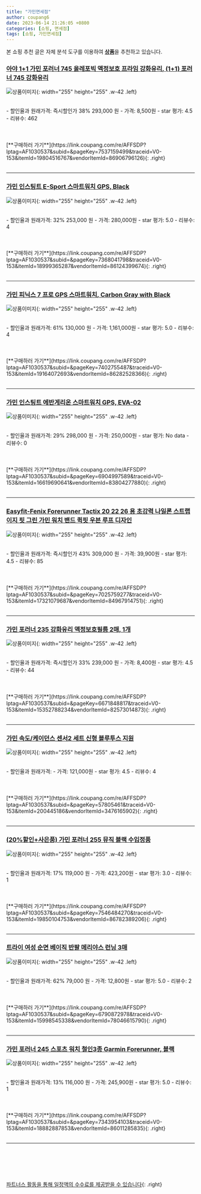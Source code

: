 ```yaml
---
title: "가민면세점"
author: coupang6
date: 2023-06-14 21:26:05 +0800
categories: [쇼핑, 면세점]
tags: [쇼핑, 가민면세점]
---
```


본 쇼핑 추천 글은 자체 분석 도구를 이용하여 [**상품**](https://link.coupang.com/a/bao1ui)을 추천하고 있습니다.

### [아야 1+1 가민 포러너 745 올레포빅 액정보호 프라임 강화유리, (1+1) 포러너 745 강화유리](https://link.coupang.com/re/AFFSDP?lptag=AF1030537&subid=&pageKey=7537159499&traceid=V0-153&itemId=19804516767&vendorItemId=86906796126)

![상품이미지](https://thumbnail7.coupangcdn.com/thumbnails/remote/230x230ex/image/vendor_inventory/cadc/c412ac75d047e9f8ac6c1230c13747f4af4ab41b6dda00ba81de595c7f93.png){: width="255" height="255" .w-42 .left}


<br>
- 할인율과 원래가격: 즉시할인가 38%  293,000   원
- 가격: 8,500원
- star 평가: 4.5
- 리뷰수: 462
<br>
<br>
<br>
<br>
[**구매하러 가기**](https://link.coupang.com/re/AFFSDP?lptag=AF1030537&subid=&pageKey=7537159499&traceid=V0-153&itemId=19804516767&vendorItemId=86906796126){: .right}
<br>
<br>

---

### [가민 인스팅트 E-Sport 스마트워치 GPS, Black](https://link.coupang.com/re/AFFSDP?lptag=AF1030537&subid=&pageKey=7368041798&traceid=V0-153&itemId=18999365287&vendorItemId=86124399674)

![상품이미지](https://thumbnail10.coupangcdn.com/thumbnails/remote/230x230ex/image/vendor_inventory/fe0a/0041a0d00694d6efd8736b3e3178f2a6f0ed969c7f8110f546c38137e2cf.JPG){: width="255" height="255" .w-42 .left}


<br>
- 할인율과 원래가격: 32%  253,000   원
- 가격: 280,000원
- star 평가: 5.0
- 리뷰수: 4
<br>
<br>
<br>
<br>
[**구매하러 가기**](https://link.coupang.com/re/AFFSDP?lptag=AF1030537&subid=&pageKey=7368041798&traceid=V0-153&itemId=18999365287&vendorItemId=86124399674){: .right}
<br>
<br>

---

### [가민 피닉스 7 프로 GPS 스마트워치, Carbon Gray with Black](https://link.coupang.com/re/AFFSDP?lptag=AF1030537&subid=&pageKey=7402755487&traceid=V0-153&itemId=19164072693&vendorItemId=86282528366)

![상품이미지](https://thumbnail6.coupangcdn.com/thumbnails/remote/230x230ex/image/vendor_inventory/2354/e4446b8cf02120beba29586bc141bf1e06d82d49cb543db46d8f02ccb72a.png){: width="255" height="255" .w-42 .left}


<br>
- 할인율과 원래가격: 61%  130,000   원
- 가격: 1,161,000원
- star 평가: 5.0
- 리뷰수: 4
<br>
<br>
<br>
<br>
[**구매하러 가기**](https://link.coupang.com/re/AFFSDP?lptag=AF1030537&subid=&pageKey=7402755487&traceid=V0-153&itemId=19164072693&vendorItemId=86282528366){: .right}
<br>
<br>

---

### [가민 인스팅트 에반게리온 스마트워치 GPS, EVA-02](https://link.coupang.com/re/AFFSDP?lptag=AF1030537&subid=&pageKey=6904997589&traceid=V0-153&itemId=16619690641&vendorItemId=83804277880)

![상품이미지](https://thumbnail7.coupangcdn.com/thumbnails/remote/230x230ex/image/vendor_inventory/640b/c5f9ac925a89a3ea6c5defe6fb8b20cdf9487bcc4d9bcd0c07c647a87eb0.jpeg){: width="255" height="255" .w-42 .left}


<br>
- 할인율과 원래가격: 29%  298,000   원
- 가격: 250,000원
- star 평가: No data
- 리뷰수: 0
<br>
<br>
<br>
<br>
[**구매하러 가기**](https://link.coupang.com/re/AFFSDP?lptag=AF1030537&subid=&pageKey=6904997589&traceid=V0-153&itemId=16619690641&vendorItemId=83804277880){: .right}
<br>
<br>

---

### [Easyfit-Fenix Forerunner Tactix 20 22 26 용 초강력 나일론 스트랩 이지 핏 그린 가민 워치 밴드 퀵핏 우븐 루프 디자인](https://link.coupang.com/re/AFFSDP?lptag=AF1030537&subid=&pageKey=7025759277&traceid=V0-153&itemId=17321079687&vendorItemId=84967914751)

![상품이미지](https://thumbnail9.coupangcdn.com/thumbnails/remote/230x230ex/image/vendor_inventory/0222/0fb11b287ec4e79e51693e9fd8d156ff16c72fdcbcd2f71045bb09ac8276.jpg){: width="255" height="255" .w-42 .left}


<br>
- 할인율과 원래가격: 즉시할인가 43%  309,000   원
- 가격: 39,900원
- star 평가: 4.5
- 리뷰수: 85
<br>
<br>
<br>
<br>
[**구매하러 가기**](https://link.coupang.com/re/AFFSDP?lptag=AF1030537&subid=&pageKey=7025759277&traceid=V0-153&itemId=17321079687&vendorItemId=84967914751){: .right}
<br>
<br>

---

### [가민 포러너 235 강화유리 액정보호필름 2매, 1개](https://link.coupang.com/re/AFFSDP?lptag=AF1030537&subid=&pageKey=6671848817&traceid=V0-153&itemId=15352788234&vendorItemId=82573014873)

![상품이미지](https://thumbnail8.coupangcdn.com/thumbnails/remote/230x230ex/image/vendor_inventory/f652/f41259645098b0b8ad2e73721b596a5562cf53e80b2b6ff6c75db6966f3c.jpg){: width="255" height="255" .w-42 .left}


<br>
- 할인율과 원래가격: 즉시할인가 33%  239,000   원
- 가격: 8,400원
- star 평가: 4.5
- 리뷰수: 44
<br>
<br>
<br>
<br>
[**구매하러 가기**](https://link.coupang.com/re/AFFSDP?lptag=AF1030537&subid=&pageKey=6671848817&traceid=V0-153&itemId=15352788234&vendorItemId=82573014873){: .right}
<br>
<br>

---

### [가민 속도/케이던스 센서2 세트 신형 블루투스 지원](https://link.coupang.com/re/AFFSDP?lptag=AF1030537&subid=&pageKey=57805461&traceid=V0-153&itemId=200445186&vendorItemId=3476165902)

![상품이미지](https://thumbnail8.coupangcdn.com/thumbnails/remote/230x230ex/image/vendor_inventory/454b/aefde7aa8b7d5fa8a0de171d33bb9d7705bbd1ac2f7826b927719ab8797f.jpg){: width="255" height="255" .w-42 .left}


<br>
- 할인율과 원래가격: 
- 가격: 121,000원
- star 평가: 4.5
- 리뷰수: 4
<br>
<br>
<br>
<br>
[**구매하러 가기**](https://link.coupang.com/re/AFFSDP?lptag=AF1030537&subid=&pageKey=57805461&traceid=V0-153&itemId=200445186&vendorItemId=3476165902){: .right}
<br>
<br>

---

### [(20%할인+사은품) 가민 포러너 255 뮤직 블랙 수입정품](https://link.coupang.com/re/AFFSDP?lptag=AF1030537&subid=&pageKey=7546484270&traceid=V0-153&itemId=19850104753&vendorItemId=86782389206)

![상품이미지](https://thumbnail10.coupangcdn.com/thumbnails/remote/230x230ex/image/vendor_inventory/577d/f7a212b5cdff0060329e340b590dc6369f0aaec697ea87613d224c4d3ccf.jpg){: width="255" height="255" .w-42 .left}


<br>
- 할인율과 원래가격: 17%  119,000   원
- 가격: 423,200원
- star 평가: 3.0
- 리뷰수: 1
<br>
<br>
<br>
<br>
[**구매하러 가기**](https://link.coupang.com/re/AFFSDP?lptag=AF1030537&subid=&pageKey=7546484270&traceid=V0-153&itemId=19850104753&vendorItemId=86782389206){: .right}
<br>
<br>

---

### [트라이 여성 순면 베이직 반팔 메리야스 런닝 3매](https://link.coupang.com/re/AFFSDP?lptag=AF1030537&subid=&pageKey=6790872978&traceid=V0-153&itemId=15998545338&vendorItemId=78046615790)

![상품이미지](https://thumbnail9.coupangcdn.com/thumbnails/remote/230x230ex/image/vendor_inventory/b635/fcfe7fd90abd66722a1c22eca55d943bcb7e445479eb2a5439e7075aab3d.jpg){: width="255" height="255" .w-42 .left}


<br>
- 할인율과 원래가격: 62%  79,000   원
- 가격: 12,800원
- star 평가: 5.0
- 리뷰수: 2
<br>
<br>
<br>
<br>
[**구매하러 가기**](https://link.coupang.com/re/AFFSDP?lptag=AF1030537&subid=&pageKey=6790872978&traceid=V0-153&itemId=15998545338&vendorItemId=78046615790){: .right}
<br>
<br>

---

### [가민 포러너 245 스포츠 워치 철인3종 Garmin Forerunner, 블랙](https://link.coupang.com/re/AFFSDP?lptag=AF1030537&subid=&pageKey=7343954103&traceid=V0-153&itemId=18882887853&vendorItemId=86011285835)

![상품이미지](https://thumbnail7.coupangcdn.com/thumbnails/remote/230x230ex/image/vendor_inventory/d05e/7ee554655afc659f15b2eac95bd3d49ebb0adeac42706555d8b7a1b2c561.png){: width="255" height="255" .w-42 .left}


<br>
- 할인율과 원래가격: 13%  116,000   원
- 가격: 245,900원
- star 평가: 5.0
- 리뷰수: 1
<br>
<br>
<br>
<br>
[**구매하러 가기**](https://link.coupang.com/re/AFFSDP?lptag=AF1030537&subid=&pageKey=7343954103&traceid=V0-153&itemId=18882887853&vendorItemId=86011285835){: .right}
<br>
<br>

---
<br><br><br><br><br> [파트너스 활동을 통해 일정액의 수수료를 제공받을 수 있습니다](https://link.coupang.com/a/bao1ui){: .right}